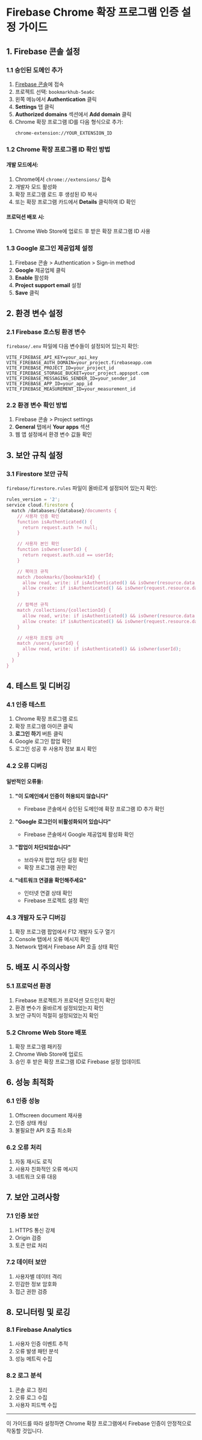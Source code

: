 # Firebase Chrome 확장 프로그램 인증 설정 가이드

## 1. Firebase 콘솔 설정

### 1.1 승인된 도메인 추가

1. [Firebase 콘솔](https://console.firebase.google.com/)에 접속
2. 프로젝트 선택: `bookmarkhub-5ea6c`
3. 왼쪽 메뉴에서 **Authentication** 클릭
4. **Settings** 탭 클릭
5. **Authorized domains** 섹션에서 **Add domain** 클릭
6. Chrome 확장 프로그램 ID를 다음 형식으로 추가:
   ```
   chrome-extension://YOUR_EXTENSION_ID
   ```

### 1.2 Chrome 확장 프로그램 ID 확인 방법

#### 개발 모드에서:

1. Chrome에서 `chrome://extensions/` 접속
2. 개발자 모드 활성화
3. 확장 프로그램 로드 후 생성된 ID 복사
4. 또는 확장 프로그램 카드에서 **Details** 클릭하여 ID 확인

#### 프로덕션 배포 시:

1. Chrome Web Store에 업로드 후 받은 확장 프로그램 ID 사용

### 1.3 Google 로그인 제공업체 설정

1. Firebase 콘솔 > Authentication > Sign-in method
2. **Google** 제공업체 클릭
3. **Enable** 활성화
4. **Project support email** 설정
5. **Save** 클릭

## 2. 환경 변수 설정

### 2.1 Firebase 호스팅 환경 변수

`firebase/.env` 파일에 다음 변수들이 설정되어 있는지 확인:

```env
VITE_FIREBASE_API_KEY=your_api_key
VITE_FIREBASE_AUTH_DOMAIN=your_project.firebaseapp.com
VITE_FIREBASE_PROJECT_ID=your_project_id
VITE_FIREBASE_STORAGE_BUCKET=your_project.appspot.com
VITE_FIREBASE_MESSAGING_SENDER_ID=your_sender_id
VITE_FIREBASE_APP_ID=your_app_id
VITE_FIREBASE_MEASUREMENT_ID=your_measurement_id
```

### 2.2 환경 변수 확인 방법

1. Firebase 콘솔 > Project settings
2. **General** 탭에서 **Your apps** 섹션
3. 웹 앱 설정에서 환경 변수 값들 확인

## 3. 보안 규칙 설정

### 3.1 Firestore 보안 규칙

`firebase/firestore.rules` 파일이 올바르게 설정되어 있는지 확인:

```javascript
rules_version = '2';
service cloud.firestore {
  match /databases/{database}/documents {
    // 사용자 인증 확인
    function isAuthenticated() {
      return request.auth != null;
    }

    // 사용자 본인 확인
    function isOwner(userId) {
      return request.auth.uid == userId;
    }

    // 북마크 규칙
    match /bookmarks/{bookmarkId} {
      allow read, write: if isAuthenticated() && isOwner(resource.data.userId);
      allow create: if isAuthenticated() && isOwner(request.resource.data.userId);
    }

    // 컬렉션 규칙
    match /collections/{collectionId} {
      allow read, write: if isAuthenticated() && isOwner(resource.data.userId);
      allow create: if isAuthenticated() && isOwner(request.resource.data.userId);
    }

    // 사용자 프로필 규칙
    match /users/{userId} {
      allow read, write: if isAuthenticated() && isOwner(userId);
    }
  }
}
```

## 4. 테스트 및 디버깅

### 4.1 인증 테스트

1. Chrome 확장 프로그램 로드
2. 확장 프로그램 아이콘 클릭
3. **로그인 하기** 버튼 클릭
4. Google 로그인 팝업 확인
5. 로그인 성공 후 사용자 정보 표시 확인

### 4.2 오류 디버깅

#### 일반적인 오류들:

1. **"이 도메인에서 인증이 허용되지 않습니다"**

   - Firebase 콘솔에서 승인된 도메인에 확장 프로그램 ID 추가 확인

2. **"Google 로그인이 비활성화되어 있습니다"**

   - Firebase 콘솔에서 Google 제공업체 활성화 확인

3. **"팝업이 차단되었습니다"**

   - 브라우저 팝업 차단 설정 확인
   - 확장 프로그램 권한 확인

4. **"네트워크 연결을 확인해주세요"**
   - 인터넷 연결 상태 확인
   - Firebase 프로젝트 설정 확인

### 4.3 개발자 도구 디버깅

1. 확장 프로그램 팝업에서 F12 개발자 도구 열기
2. Console 탭에서 오류 메시지 확인
3. Network 탭에서 Firebase API 호출 상태 확인

## 5. 배포 시 주의사항

### 5.1 프로덕션 환경

1. Firebase 프로젝트가 프로덕션 모드인지 확인
2. 환경 변수가 올바르게 설정되었는지 확인
3. 보안 규칙이 적절히 설정되었는지 확인

### 5.2 Chrome Web Store 배포

1. 확장 프로그램 패키징
2. Chrome Web Store에 업로드
3. 승인 후 받은 확장 프로그램 ID로 Firebase 설정 업데이트

## 6. 성능 최적화

### 6.1 인증 성능

1. Offscreen document 재사용
2. 인증 상태 캐싱
3. 불필요한 API 호출 최소화

### 6.2 오류 처리

1. 자동 재시도 로직
2. 사용자 친화적인 오류 메시지
3. 네트워크 오류 대응

## 7. 보안 고려사항

### 7.1 인증 보안

1. HTTPS 통신 강제
2. Origin 검증
3. 토큰 만료 처리

### 7.2 데이터 보안

1. 사용자별 데이터 격리
2. 민감한 정보 암호화
3. 접근 권한 검증

## 8. 모니터링 및 로깅

### 8.1 Firebase Analytics

1. 사용자 인증 이벤트 추적
2. 오류 발생 패턴 분석
3. 성능 메트릭 수집

### 8.2 로그 분석

1. 콘솔 로그 정리
2. 오류 로그 수집
3. 사용자 피드백 수집

---

이 가이드를 따라 설정하면 Chrome 확장 프로그램에서 Firebase 인증이 안정적으로 작동할 것입니다.
